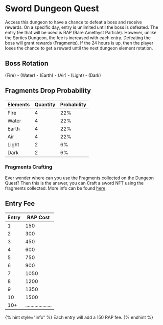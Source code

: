 # Sword Dungeon Quest

Access this dungeon to have a chance to defeat a boss and receive rewards. On a specific day, entry is unlimited until the boss is defeated. The entry fee that will be used is RAP (Rare Amethyst Particle). However, unlike the Sprites Dungeon, the fee is increased with each entry. Defeating the boss will grant rewards (Fragments). If the 24 hours is up, then the player loses the chance to get a reward until the next dungeon element rotation.

## Boss Rotation

(Fire) - (Water) - (Earth) - (Air) - (Light) - (Dark)

## Fragments Drop Probability

| Elements | Quantity | Probability |
| -------- | -------- | ----------- |
| Fire     | 4        | 22%         |
| Water    | 4        | 22%         |
| Earth    | 4        | 22%         |
| Air      | 4        | 22%         |
| Light    | 2        | 6%          |
| Dark     | 2        | 6%          |

### Fragments Crafting

Ever wonder where can you use the Fragments collected on the Dungeon Quest? Then this is the answer, you can Craft a sword NFT using the fragments collected. More info can be found [here](https://docs.heroesuprising.com/game-features/crafting-system).

## Entry Fee

| Entry | RAP Cost             |
| ----- | -------------------- |
| 1     | 150                  |
| 2     | 300                  |
| 3     | 450                  |
| 4     | 600                  |
| 5     | 750                  |
| 6     | 900                  |
| 7     | 1050                 |
| 8     | 1200                 |
| 9     | 1350                 |
| 10    | 1500                 |
| 10+   | .................... |

{% hint style="info" %}
Each entry will add a 150 RAP fee.
{% endhint %}

